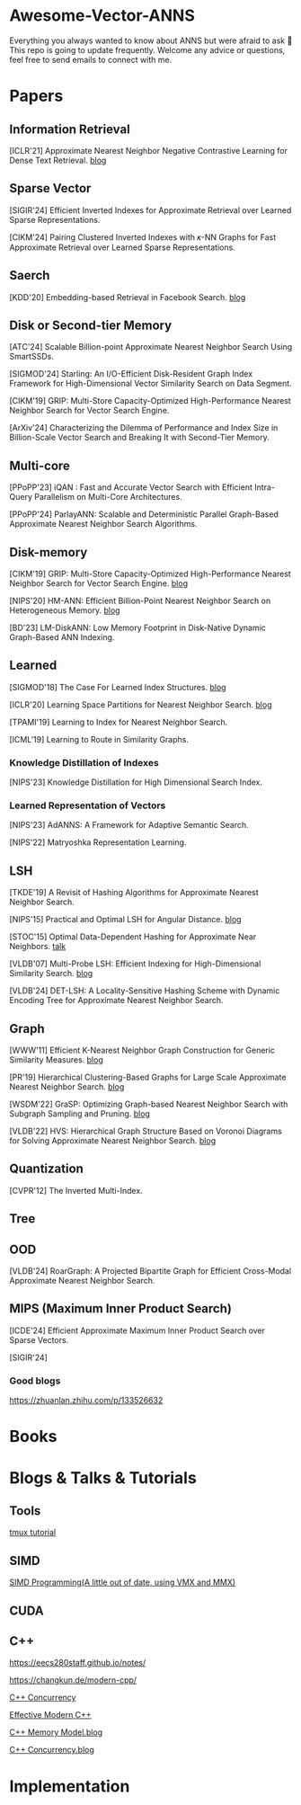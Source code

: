 # Awesome-Vector-ANNS
Everything you always wanted to know about ANNS but were afraid to ask 🥰
This repo is going to update frequently.
Welcome any advice or questions, feel free to send emails to connect with me.

# Papers
## Information Retrieval
[ICLR'21] Approximate Nearest Neighbor Negative Contrastive Learning for Dense Text Retrieval. [blog](https://zhuanlan.zhihu.com/p/685457581)

## Sparse Vector
[SIGIR'24] Efficient Inverted Indexes for Approximate Retrieval over Learned Sparse Representations.

[CIKM'24] Pairing Clustered Inverted Indexes with 𝜅-NN Graphs for Fast Approximate Retrieval over Learned Sparse Representations.

## Saerch
[KDD'20] Embedding-based Retrieval in Facebook Search. [blog](https://wulc.me/2020/08/30/%E3%80%8AEmbedding-based%20Retrieval%20in%20Facebook%20Search%E3%80%8B%E9%98%85%E8%AF%BB%E7%AC%94%E8%AE%B0/)

## Disk or Second-tier Memory
[ATC'24] Scalable Billion-point Approximate Nearest Neighbor Search Using SmartSSDs.

[SIGMOD'24] Starling: An I/O-Efficient Disk-Resident Graph Index Framework for High-Dimensional Vector Similarity Search on Data Segment.

[CIKM'19] GRIP: Multi-Store Capacity-Optimized High-Performance Nearest Neighbor Search for Vector Search Engine.

[ArXiv'24] Characterizing the Dilemma of Performance and Index Size in Billion-Scale Vector Search and Breaking It with Second-Tier Memory.

## Multi-core

[PPoPP'23] iQAN : Fast and Accurate Vector Search with Efficient Intra-Query Parallelism on Multi-Core Architectures.

[PPoPP'24] ParlayANN: Scalable and Deterministic Parallel Graph-Based Approximate Nearest Neighbor Search Algorithms.


## Disk-memory
[CIKM'19] GRIP: Multi-Store Capacity-Optimized High-Performance Nearest Neighbor Search for Vector Search Engine. [blog](https://blog.csdn.net/whenever5225/article/details/126263684)

[NIPS'20] HM-ANN: Efficient Billion-Point Nearest Neighbor Search on Heterogeneous Memory. [blog](https://zhuanlan.zhihu.com/p/398199711)

[BD'23] LM-DiskANN: Low Memory Footprint in Disk-Native Dynamic Graph-Based ANN Indexing. 

## Learned
[SIGMOD'18] The Case For Learned Index Structures. [blog]()

[ICLR'20] Learning Space Partitions for Nearest Neighbor Search. [blog](https://www.modb.pro/db/1694305444256894976)

[TPAMI'19] Learning to Index for Nearest Neighbor Search. 

[ICML'19] Learning to Route in Similarity Graphs. 

### Knowledge Distillation of Indexes
[NIPS'23] Knowledge Distillation for High Dimensional Search Index.

### Learned Representation of Vectors
[NIPS'23] AdANNS: A Framework for Adaptive Semantic Search.

[NIPS'22] Matryoshka Representation Learning.

## LSH

[TKDE'19] A Revisit of Hashing Algorithms for Approximate Nearest Neighbor Search.

[NIPS'15] Practical and Optimal LSH for Angular Distance. [blog](https://cf020031308.github.io/papers/2015-practical-and-optimal-lsh-for-angular-distance/)

[STOC'15] Optimal Data-Dependent Hashing for Approximate Near Neighbors. [talk](https://www.youtube.com/watch?v=yIkyeackISs)

[VLDB'07] Multi-Probe LSH: Efficient Indexing for High-Dimensional Similarity Search. [blog](https://cf020031308.github.io/papers/2007-multi-probe-lsh-efficient-indexing-for-high-dimensional-similarity-search/) 

[VLDB'24] DET-LSH: A Locality-Sensitive Hashing Scheme with Dynamic Encoding Tree for Approximate Nearest Neighbor Search.


## Graph
[WWW'11] Efficient K-Nearest Neighbor Graph Construction for Generic Similarity Measures. [blog](https://blog.csdn.net/whenever5225/article/details/105598694)

[PR'19] Hierarchical Clustering-Based Graphs for Large Scale Approximate Nearest Neighbor Search. [blog](https://whenever5225.github.io/2019/08/17/HCNNG/)

[WSDM'22] GraSP: Optimizing Graph-based Nearest Neighbor Search with Subgraph Sampling and Pruning. [blog](https://blog.csdn.net/whenever5225/article/details/123945859)

[VLDB'22] HVS: Hierarchical Graph Structure Based on Voronoi Diagrams for Solving Approximate Nearest Neighbor Search. [blog](https://blog.csdn.net/whenever5225/article/details/126268099)

## Quantization
[CVPR'12] The Inverted Multi-Index.

## Tree

## OOD
[VLDB'24] RoarGraph: A Projected Bipartite Graph for Efficient Cross-Modal Approximate Nearest Neighbor Search.

## MIPS (Maximum Inner Product Search)

[ICDE'24] Efficient Approximate Maximum Inner Product Search over Sparse Vectors.

[SIGIR'24] 

### Good blogs
https://zhuanlan.zhihu.com/p/133526632

# Books


# Blogs & Talks & Tutorials
## Tools
[tmux tutorial](https://docs.hpc.sjtu.edu.cn/login/tmux.html#)

## SIMD
[SIMD Programming(A little out of date, using VMX and MMX)](https://ftp.cvut.cz/kernel/people/geoff/cell/ps3-linux-docs/CellProgrammingTutorial/BasicsOfSIMDProgramming.html)

## CUDA

## C++
https://eecs280staff.github.io/notes/

https://changkun.de/modern-cpp/

[C++ Concurrency](https://nj.gitbooks.io/c/content/content/chapter1/chapter1-chinese.html)

[Effective Modern C++](https://cntransgroup.github.io/EffectiveModernCppChinese/)

[C++ Memory Model.blog](https://paul.pub/cpp-memory-model/)

[C++ Concurrency.blog](https://paul.pub/cpp-concurrency/)

# Implementation

